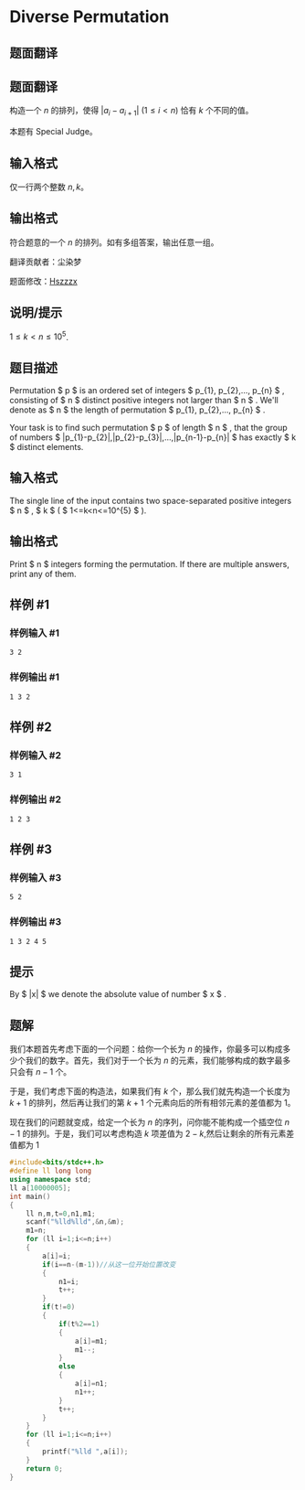# Diverse Permutation

## 题面翻译

## 题面翻译
构造一个 $n$ 的排列，使得 $|a_i-a_{i+1}|\ (1\leq i<n)$ 恰有 $k$ 个不同的值。

本题有 Special Judge。
## 输入格式

仅一行两个整数 $n,k$。

## 输出格式

符合题意的一个 $n$ 的排列。如有多组答案，输出任意一组。

翻译贡献者：尘染梦

题面修改：[Hszzzx](/user/676412)

## 说明/提示
$1\leq k < n \leq 10^5$.

## 题目描述

Permutation $ p $ is an ordered set of integers $ p_{1}, p_{2},..., p_{n} $ , consisting of $ n $ distinct positive integers not larger than $ n $ . We'll denote as $ n $ the length of permutation $ p_{1}, p_{2},..., p_{n} $ .

Your task is to find such permutation $ p $ of length $ n $ , that the group of numbers $ |p_{1}-p_{2}|,|p_{2}-p_{3}|,...,|p_{n-1}-p_{n}| $ has exactly $ k $ distinct elements.

## 输入格式

The single line of the input contains two space-separated positive integers $ n $ , $ k $ ( $ 1<=k<n<=10^{5} $ ).

## 输出格式

Print $ n $ integers forming the permutation. If there are multiple answers, print any of them.

## 样例 #1

### 样例输入 #1

```
3 2
```

### 样例输出 #1

```
1 3 2
```

## 样例 #2

### 样例输入 #2

```
3 1
```

### 样例输出 #2

```
1 2 3
```

## 样例 #3

### 样例输入 #3

```
5 2
```

### 样例输出 #3

```
1 3 2 4 5
```

## 提示

By $ |x| $ we denote the absolute value of number $ x $ .

## 题解
我们本题首先考虑下面的一个问题：给你一个长为 $n$ 的操作，你最多可以构成多少个我们的数字。首先，我们对于一个长为 $n$ 的元素，我们能够构成的数字最多只会有 $n-1$ 个。

于是，我们考虑下面的构造法，如果我们有 $k$ 个，那么我们就先构造一个长度为 $k+1$ 的排列，然后再让我们的第 $k+1$ 个元素向后的所有相邻元素的差值都为 1。

现在我们的问题就变成，给定一个长为 $n$ 的序列，问你能不能构成一个插空位 $n-1$ 的排列。于是，我们可以考虑构造 $k$ 项差值为 $2-k$,然后让剩余的所有元素差值都为 1

```cpp
#include<bits/stdc++.h>
#define ll long long
using namespace std;
ll a[10000005];
int main()
{
	ll n,m,t=0,n1,m1;
	scanf("%lld%lld",&n,&m);
	m1=n;
	for (ll i=1;i<=n;i++)
	{
		a[i]=i;
		if(i==n-(m-1))//从这一位开始位置改变 
		{
			n1=i;
			t++;
		}
		if(t!=0)
		{
			if(t%2==1)
			{
				a[i]=m1;
				m1--;
			}
			else
			{
				a[i]=n1;
				n1++;
			}
			t++;
		}
	}
	for (ll i=1;i<=n;i++)
	{
		printf("%lld ",a[i]);
	}
	return 0;
}

```